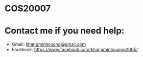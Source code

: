 # COS20007 
# Contact me if you need help:
- Gmail: khangminhvuong@gmail.com
- Facebook: https://www.facebook.com/khangminhvuong2005/
